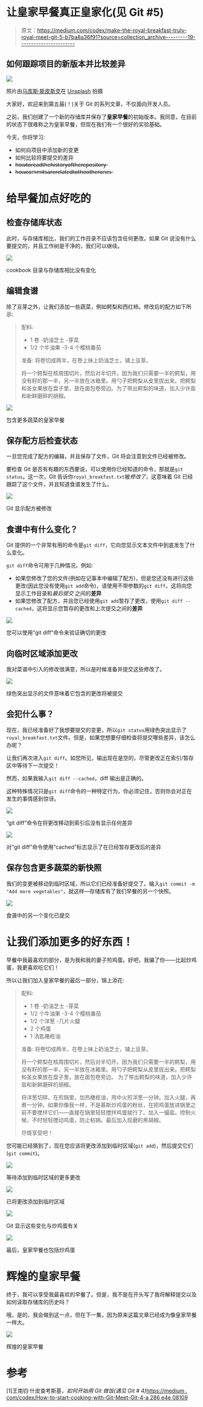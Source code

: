 # 让皇家早餐真正皇家化(见 Git #5)

> 原文：<https://medium.com/codex/make-the-royal-breakfast-truly-royal-meet-git-5-b7ba8a36f91?source=collection_archive---------19----------------------->

## 如何跟踪项目的新版本并比较差异

![](img/9fd7b07974a052de42717fa515aa88cd.png)

照片由[马库斯·斯皮斯克](https://unsplash.com/@markusspiske?utm_source=medium&utm_medium=referral)在 [Unsplash](https://unsplash.com?utm_source=medium&utm_medium=referral) 拍摄

大家好，欢迎来到第五届(！)关于 Git 的系列文章，不仅面向开发人员。

之前，我们创建了一个新的存储库并保存了**皇家早餐**的初始版本。我同意，在目前的状态下很难称之为皇家早餐，但现在我们有一个很好的实验基础。

今天，你将学习:

*   如何向项目中添加新的变更
*   如何比较将要提交的差异
*   h̶o̶w̶̶t̶o̶̶r̶e̶a̶d̶̶t̶h̶e̶̶h̶i̶s̶t̶o̶r̶y̶̶o̶f̶̶t̶h̶e̶̶r̶e̶p̶o̶s̶i̶t̶o̶r̶y̶
*   h̶o̶w̶̶c̶o̶m̶m̶i̶t̶s̶̶a̶r̶e̶̶r̶e̶l̶a̶t̶e̶d̶̶t̶o̶̶t̶h̶e̶̶o̶t̶h̶e̶r̶̶o̶n̶e̶s̶

# 给早餐加点好吃的

## 检查存储库状态

此时，与存储库相比，我们的工作目录不应该包含任何更改。如果 Git 说没有什么要提交的，并且工作树是干净的，我们可以继续。

![](img/06d1838bce1ba60318e02ff3af6bc01f.png)

cookbook 目录与存储库相比没有变化

## 编辑食谱

除了豆芽之外，让我们添加一些蔬菜，例如鳄梨和西红柿。修改后的配方如下所示:

> 配料:
> - 1 卷
> -奶油芝士
> -芽菜
> - 1/2 个牛油果
> -3-4 个樱桃番茄
> 
> 准备:
> 将卷切成两半，在卷上抹上奶油芝士，铺上豆芽。
> 
> 将一个鳄梨在核周围切片，然后对半切开。因为我们只需要一半的鳄梨，用没有籽的那一半，另一半放在冰箱里。用勺子把鳄梨从皮里拔出来。把鳄梨和圣女果放在盘子里，放在面包卷旁边。为了带出鳄梨的味道，加入少许盐和新鲜磨碎的胡椒。

![](img/2c7a7d103fa430a56e0fda7a527b15df.png)

包含更多蔬菜的皇家早餐

## 保存配方后检查状态

一旦您完成了配方的编辑，并且保存了文件，Git 将会注意到文件已经被修改。

要检查 Git 是否有有趣的东西要说，可以使用你已经知道的命令，那就是`git status`。这一次，Git 告诉你`royal_breakfast.txt`被*修改了*，这意味着 Git 已经跟踪了这个文件，并且知道食谱发生了什么。

![](img/5775b7bb349875203af72c421a9d21f9.png)

Git 显示配方被修改

## 食谱中有什么变化？

Git 提供的一个非常有用的命令是`git diff`，它向您显示文本文件中到底发生了什么变化。

`git diff`命令可用于几种情况，例如:

*   如果您修改了您的文件(例如在记事本中编辑了配方)，但是您还没有进行这些更改(因此您没有使用`git add`命令)，请使用不带参数的`git diff`，这将向您显示工作目录和*最后提交* 之间的**差异**
*   如果您修改了配方，并且您已经使用`git add`暂存了更改，使用`git diff --cached`，这将显示您暂存的更改和上次提交之间的**差异**

![](img/970931ef8916dd6b2db9bc5a6387d537.png)

您可以使用“git diff”命令来验证确切的更改

## 向临时区域添加更改

我对菜谱中引入的修改很满意，所以是时候准备并提交这些修改了。

![](img/0bbb588a39d4aa8e6476365d2779e5fa.png)

绿色突出显示的文件意味着它包含的更改将被提交

## 会犯什么事？

现在，我已经准备好了我想要提交的变更，所以`git status`用绿色突出显示了`royal_breakfast.txt`文件。但是，如果您想要仔细检查将提交哪些差异，该怎么办呢？

让我们再次进入`git diff`。如您所见，输出现在是空的，尽管更改正在索引/暂存区中等待下一次提交！

然而，如果我输入`git diff --cached`，diff 输出是正确的。

这种特殊情况只是`git diff`命令的一种特定行为，你必须记住，否则你会对正在发生的事情感到惊讶。

![](img/b4529f479a8be3fed1d7194307f2363d.png)

“git diff”命令在将更改移动到索引后没有显示任何差异

![](img/f89f1ee063893644b19fe3107c5cde79.png)

对“git diff”命令使用“cached”标志显示了在已经暂存更改后的差异

## 保存包含更多蔬菜的新快照

我们的变更被移动到临时区域，所以它们已经准备好提交了。输入`git commit -m "Add more vegetables"`，就这样—存储库有了我们早餐的另一个快照。

![](img/ad31f5a2698b812f07c795af2140adeb.png)

食谱中的另一个变化已提交

# 让我们添加更多的好东西！

早餐中我最喜欢的部分，是为我和我的妻子煎鸡蛋。好吧，我骗了你——比起炒鸡蛋，我更喜欢吃它们！

所以让我们加入皇家早餐的最后一部分，锦上添花:

> 配料:
> - 1 卷
> -奶油芝士
> -芽菜
> - 1/2 个牛油果
> -3-4 个樱桃番茄
> - 1/2 个洋葱
> -几片火腿
> - 2 个鸡蛋
> - 1 汤匙橄榄油
> 
> 准备:
> 将卷切成两半，在卷上抹上奶油芝士，铺上豆芽。
> 
> 将一个鳄梨在核周围切片，然后对半切开。因为我们只需要一半的鳄梨，用没有籽的那一半，另一半放在冰箱里。用勺子把鳄梨从皮里拔出来。把鳄梨和圣女果放在盘子里，放在面包卷旁边。
> 为了带出鳄梨的味道，加入少许盐和新鲜磨碎的胡椒。
> 
> 将洋葱切碎。在煎锅里，加热橄榄油，用中火煎洋葱一分钟。加入火腿，再煮一分钟。如果你像我一样，不是慕斯炒鸡蛋的粉丝，在把鸡蛋放进锅里之前不要搅拌它们——直接在锅里轻轻搅拌鸡蛋就行了。加入一撮盐。控制火候，不时轻轻搅动鸡蛋，防止粘锅。最后加入现磨的黑胡椒。
> 
> 尽情享受吧！

您可能已经猜到了，现在您应该将更改添加到临时区域(`git add`)，然后提交它们(`git commit`)。

![](img/e3494347d06a209aca5fbc41d6997ff2.png)

等待添加到临时区域的更多更改

![](img/fa00d0f01b10d70abcde25c14a1ada77.png)

已将更改添加到临时区域

![](img/e3173c9461b5dbb9d7ee52d0442a900a.png)

Git 显示这些变化与炒鸡蛋有关

![](img/0c043608f5a1a4cad1ced1a701545264.png)

最后，皇家早餐也包括炒鸡蛋

# 辉煌的皇家早餐

终于，我可以享受我最喜欢的早餐了。但是，我不是在开头写了我将解释提交以及如何读取存储库的历史吗？

哦，是的，我会做到这一点，但在下一集，因为原来这篇文章已经成为像皇家早餐一样大。

![](img/2afbb71fe84909abd834d5aef9d29218.png)

辉煌的皇家早餐

# 参考

[1]王南钧·什皮查考斯基，*如何开始用 Git 做饭(遇见 Git # 4)*[https://medium . com/codex/How-to-start-cooking-with-Git-Meet-Git-4-a 286 e4e 08109](/codex/how-to-start-cooking-with-git-meet-git-4-a286e4e08109)